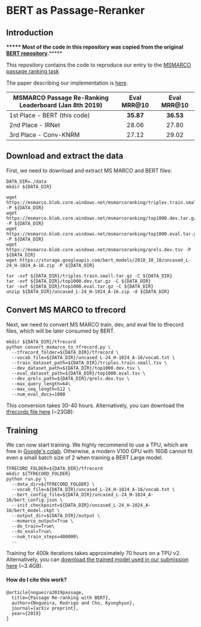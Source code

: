 # BERT as Passage-Reranker

## Introduction
**\*\*\*\*\* Most of the code in this repository was copied from the original 
[BERT repository](https://github.com/google-research/bert).**\*\*\*\*\* 

This repository contains the code to reproduce our entry to the [MSMARCO passage
ranking task](http://www.msmarco.org/leaders.aspx)

The paper describing our implementation is [here]().


MSMARCO Passage Re-Ranking Leaderboard (Jan 8th 2019) | Eval MRR@10  | Eval MRR@10
------------------------------------- | :------: | :------:
1st Place - BERT (this code)          | **35.87** | **36.53**
2nd Place - IRNet                     | 28.06     | 27.80
3rd Place - Conv-KNRM                 | 27.12     | 29.02

## Download and extract the data
First, we need to download and extract MS MARCO and BERT files:
```
DATA_DIR=./data
mkdir ${DATA_DIR}

wget https://msmarco.blob.core.windows.net/msmarcoranking/triples.train.small.tar.gz -P ${DATA_DIR}
wget https://msmarco.blob.core.windows.net/msmarcoranking/top1000.dev.tar.gz -P ${DATA_DIR}
wget https://msmarco.blob.core.windows.net/msmarcoranking/top1000.eval.tar.gz -P ${DATA_DIR}
wget https://msmarco.blob.core.windows.net/msmarcoranking/qrels.dev.tsv -P ${DATA_DIR}
wget https://storage.googleapis.com/bert_models/2018_10_18/uncased_L-24_H-1024_A-16.zip -P ${DATA_DIR}

tar -xvf ${DATA_DIR}/triples.train.small.tar.gz -C ${DATA_DIR}
tar -xvf ${DATA_DIR}/top1000.dev.tar.gz -C ${DATA_DIR}
tar -xvf ${DATA_DIR}/top1000.eval.tar.gz -C ${DATA_DIR}
unzip ${DATA_DIR}/uncased_L-24_H-1024_A-16.zip -d ${DATA_DIR}
```

## Convert MS MARCO to tfrecord
Next, we need to convert MS MARCO train, dev, and eval file to tfrecord files, 
which will be later consumed by BERT.

```
mkdir ${DATA_DIR}/tfrecord
python convert_msmarco_to_tfrecord.py \
  --tfrecord_folder=${DATA_DIR}/tfrecord \
  --vocab_file=${DATA_DIR}/uncased_L-24_H-1024_A-16/vocab.txt \
  --train_dataset_path=${DATA_DIR}/triples.train.small.tsv \
  --dev_dataset_path=${DATA_DIR}/top1000.dev.tsv \
  --eval_dataset_path=${DATA_DIR}/top1000.eval.tsv \
  --dev_qrels_path=${DATA_DIR}/qrels.dev.tsv \
  --max_query_length=64\
  --max_seq_length=512 \
  --num_eval_docs=1000
```

This conversion takes 30-40 hours. Alternatively, you can download the
[tfrecords file here]() (~23GB):

## Training
We can now start training. We highly recommend to use a TPU, which are free in
[Google's colab](https://colab.research.google.com/github/tensorflow/tpu/blob/master/tools/colab/bert_finetuning_with_cloud_tpus.ipynb). Otherwise, a modern V100 GPU with 16GB
cannot fit even a small batch size of 2 when training a BERT Large model.

```
TFRECORD_FOLDER=${DATA_DIR}/tfrecord
mkdir ${TFRECORD_FOLDER}
python run.py \
  --data_dir=${TFRECORD_FOLDER} \
  --vocab_file=${DATA_DIR}/uncased_L-24_H-1024_A-16/vocab.txt \
  --bert_config_file=${DATA_DIR}/uncased_L-24_H-1024_A-16/bert_config.json \
  --init_checkpoint=${DATA_DIR}/uncased_L-24_H-1024_A-16/bert_model.ckpt \
  --output_dir=${DATA_DIR}/output \
  --msmarco_output=True \
  --do_train=True\
  --do_eval=True\
  --num_train_steps=400000\
  --
```

Training for 400k iterations takes approximately 70 hours on a TPU v2.
Alternatively, you can [download the trained model used in our submission here](https://storage.googleapis.com/bert_msmarco_data/pretrained_models/trained_bert_large.zip) (~3.4GB).

#### How do I cite this work?
```
@article{nogueira2019passage,
  title={Passage Re-ranking with BERT},
  author={Nogueira, Rodrigo and Cho, Kyunghyun},
  journal={arXiv preprint},
  year={2019}
}
```
